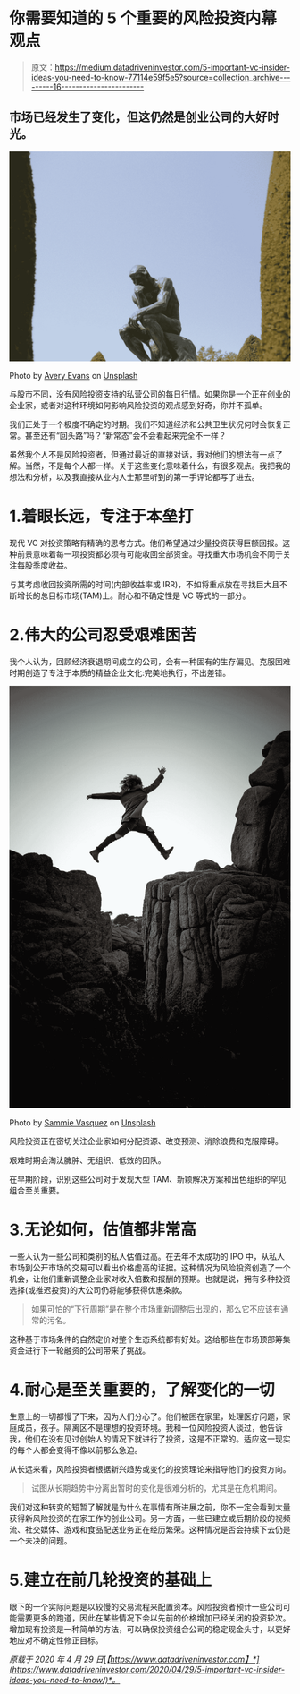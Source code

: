 # 你需要知道的 5 个重要的风险投资内幕观点

> 原文：<https://medium.datadriveninvestor.com/5-important-vc-insider-ideas-you-need-to-know-77114e59f5e5?source=collection_archive---------16----------------------->

## 市场已经发生了变化，但这仍然是创业公司的大好时光。

![](img/6133832579c762ec990eb226b5ad3e8d.png)

Photo by [Avery Evans](https://unsplash.com/@averye457?utm_source=medium&utm_medium=referral) on [Unsplash](https://unsplash.com?utm_source=medium&utm_medium=referral)

与股市不同，没有风险投资支持的私营公司的每日行情。如果你是一个正在创业的企业家，或者对这种环境如何影响风险投资的观点感到好奇，你并不孤单。

我们正处于一个极度不确定的时期。我们不知道经济和公共卫生状况何时会恢复正常。甚至还有“回头路”吗？“新常态”会不会看起来完全不一样？

虽然我个人不是风险投资者，但通过最近的直接对话，我对他们的想法有一点了解。当然，不是每个人都一样。关于这些变化意味着什么，有很多观点。我把我的想法和分析，以及我直接从业内人士那里听到的第一手评论都写了进去。

# 1.着眼长远，专注于本垒打

现代 VC 对投资策略有精确的思考方式。他们希望通过少量投资获得巨额回报。这种前景意味着每一项投资都必须有可能收回全部资金。寻找重大市场机会不同于关注每股季度收益。

与其考虑收回投资所需的时间(内部收益率或 IRR)，不如将重点放在寻找巨大且不断增长的总目标市场(TAM)上。耐心和不确定性是 VC 等式的一部分。

# 2.伟大的公司忍受艰难困苦

我个人认为，回顾经济衰退期间成立的公司，会有一种固有的生存偏见。克服困难时期创造了专注于本质的精益企业文化:完美地执行，不出差错。

![](img/ab30d949ea294446b6f02574fe73def5.png)

Photo by [Sammie Vasquez](https://unsplash.com/@sammieeev?utm_source=medium&utm_medium=referral) on [Unsplash](https://unsplash.com?utm_source=medium&utm_medium=referral)

风险投资正在密切关注企业家如何分配资源、改变预测、消除浪费和克服障碍。

艰难时期会淘汰臃肿、无组织、低效的团队。

在早期阶段，识别这些公司对于发现大型 TAM、新颖解决方案和出色组织的罕见组合至关重要。

# 3.无论如何，估值都非常高

一些人认为一些公司和类别的私人估值过高。在去年不太成功的 IPO 中，从私人市场到公开市场的交易可以看出价格虚高的证据。这种情况为风险投资创造了一个机会，让他们重新调整企业家对收入倍数和报酬的预期。也就是说，拥有多种投资选择(或推迟投资)的大公司仍将能够获得优惠条款。

> 如果可怕的“下行周期”是在整个市场重新调整后出现的，那么它不应该有通常的污名。

这种基于市场条件的自然定价对整个生态系统都有好处。这给那些在市场顶部筹集资金进行下一轮融资的公司带来了挑战。

# 4.耐心是至关重要的，了解变化的一切

生意上的一切都慢了下来，因为人们分心了。他们被困在家里，处理医疗问题，家庭成员，孩子。隔离区不是理想的投资环境。我和一位风险投资人谈过，他告诉我，他们在没有见过创始人的情况下就进行了投资，这是不正常的。适应这一现实的每个人都会变得不像以前那么急迫。

从长远来看，风险投资者根据新兴趋势或变化的投资理论来指导他们的投资方向。

> 试图从长期趋势中分离出暂时的变化是很难分析的，尤其是在危机期间。

我们对这种转变的短暂了解就是为什么在事情有所进展之前，你不一定会看到大量获得新风险投资的在家工作的创业公司。另一方面，一些已建立或后期阶段的视频流、社交媒体、游戏和食品配送业务正在经历繁荣。这种情况是否会持续下去仍是一个未决的问题。

# 5.建立在前几轮投资的基础上

眼下的一个实际问题是以较慢的交易流程来配置资本。风险投资者预计一些公司可能需要更多的跑道，因此在某些情况下会以先前的价格增加已经关闭的投资轮次。增加现有投资是一种简单的方法，可以确保投资组合公司的稳定现金头寸，以更好地应对不确定性修正目标。

*原载于 2020 年 4 月 29 日*[*【https://www.datadriveninvestor.com】*](https://www.datadriveninvestor.com/2020/04/29/5-important-vc-insider-ideas-you-need-to-know/)*。*